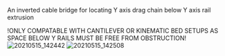An inverted cable bridge for locating Y axis drag chain below Y axis rail extrusion

!ONLY COMPATABLE WITH CANTILEVER OR KINEMATIC BED SETUPS AS SPACE BELOW Y RAILS MUST BE FREE FROM OBSTRUCTION!![20210515_142442](https://user-images.githubusercontent.com/81882988/123547417-52094380-d726-11eb-9ed3-37de67773300.jpg)
![20210515_142508](https://user-images.githubusercontent.com/81882988/123547418-533a7080-d726-11eb-9b22-3bf1c29aac8d.jpg)

